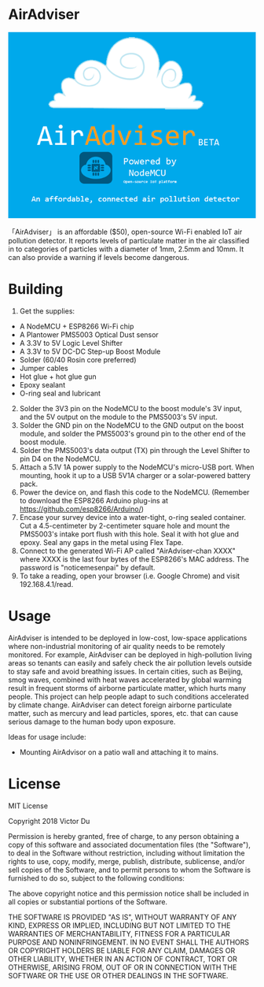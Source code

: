 # AirAdviser
![alt text](https://raw.githubusercontent.com/DrDab/AirAdviser/master/logo1.png)

「AirAdviser」 is an affordable ($50), open-source Wi-Fi enabled IoT air pollution detector. It reports levels of particulate matter in the air classified in to categories of particles with a diameter of 1mm, 2.5mm and 10mm. It can also provide a warning if levels become dangerous.

# Building
1. Get the supplies:
  - A NodeMCU + ESP8266 Wi-Fi chip
  - A Plantower PMS5003 Optical Dust sensor
  - A 3.3V to 5V Logic Level Shifter
  - A 3.3V to 5V DC-DC Step-up Boost Module
  - Solder (60/40 Rosin core preferred)
  - Jumper cables
  - Hot glue + hot glue gun
  - Epoxy sealant
  - O-ring seal and lubricant
2. Solder the 3V3 pin on the NodeMCU to the boost module's 3V input, and the 5V output on the module to the PMS5003's 5V input.
3. Solder the GND pin on the NodeMCU to the GND output on the boost module, and solder the PMS5003's ground pin to the other end of the boost module.
4. Solder the PMS5003's data output (TX) pin through the Level Shifter to pin D4 on the NodeMCU.
5. Attach a 5.1V 1A power supply to the NodeMCU's micro-USB port. When mounting, hook it up to a USB 5V1A charger or a solar-powered battery pack.
6. Power the device on, and flash this code to the NodeMCU. (Remember to download the ESP8266 Arduino plug-ins at https://github.com/esp8266/Arduino/)
7. Encase your survey device into a water-tight, o-ring sealed container. Cut a 4.5-centimeter by 2-centimeter square hole and mount the PMS5003's intake port flush with this hole. Seal it with hot glue and epoxy. Seal any gaps in the metal using Flex Tape. 
8. Connect to the generated Wi-Fi AP called "AirAdviser-chan XXXX" where XXXX is the last four bytes of the ESP8266's MAC address. The password is "noticemesenpai" by default.
9. To take a reading, open your browser (i.e. Google Chrome) and visit 192.168.4.1/read.

# Usage
AirAdviser is intended to be deployed in low-cost, low-space applications where non-industrial monitoring of air quality needs to be remotely monitored. For example, AirAdviser can be deployed in high-pollution living areas so tenants can easily and safely check the air pollution levels outside to stay safe and avoid breathing issues. In certain cities, such as Beijing, smog waves, combined with heat waves accelerated by global warming result in frequent storms of airborne particulate matter, which hurts many people. This project can help people adapt to such conditions accelerated by climate change. AirAdviser can detect foreign airborne particulate matter, such as mercury and lead particles, spores, etc. that can cause serious damage to the human body upon exposure. 

Ideas for usage include: 
- Mounting AirAdvisor on a patio wall and attaching it to mains.

# License
MIT License

Copyright 2018 Victor Du

Permission is hereby granted, free of charge, to any person obtaining a copy of this software and associated documentation files (the "Software"), to deal in the Software without restriction, including without limitation the rights to use, copy, modify, merge, publish, distribute, sublicense, and/or sell copies of the Software, and to permit persons to whom the Software is furnished to do so, subject to the following conditions:

The above copyright notice and this permission notice shall be included in all copies or substantial portions of the Software.

THE SOFTWARE IS PROVIDED "AS IS", WITHOUT WARRANTY OF ANY KIND, EXPRESS OR IMPLIED, INCLUDING BUT NOT LIMITED TO THE WARRANTIES OF MERCHANTABILITY, FITNESS FOR A PARTICULAR PURPOSE AND NONINFRINGEMENT. IN NO EVENT SHALL THE AUTHORS OR COPYRIGHT HOLDERS BE LIABLE FOR ANY CLAIM, DAMAGES OR OTHER LIABILITY, WHETHER IN AN ACTION OF CONTRACT, TORT OR OTHERWISE, ARISING FROM, OUT OF OR IN CONNECTION WITH THE SOFTWARE OR THE USE OR OTHER DEALINGS IN THE SOFTWARE.
